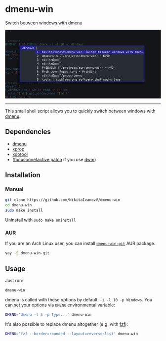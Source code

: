 # dmenu-win

Switch between windows with dmenu

![showcase](screenshot.png)

----

This small shell script allows you to quickly switch between windows with [dmenu](https://tools.suckless.org/dmenu/).

## Dependencies

* [dmenu](https://tools.suckless.org/dmenu/)
* [xprop](https://gitlab.freedesktop.org/xorg/app/xprop/)
* [xdotool](https://github.com/jordansissel/xdotool/)
* ([focusonnetactive patch](https://dwm.suckless.org/patches/focusonnetactive/) if you use [dwm](https://dwm.suckless.org/))

## Installation

### Manual

```sh
git clone https://github.com/NikitaIvanovV/dmenu-win
cd dmenu-win
sudo make install
```

Uninstall with `sudo make uninstall`

### AUR

If you are an Arch Linux user, you can install [`dmenu-win-git`](https://aur.archlinux.org/packages/dmenu-win-git/) AUR package.

```sh
yay -S dmenu-win-git
```

## Usage

Just run:

```sh
dmenu-win
```

dmenu is called with these options by default: `-i -l 10 -p Windows`. You can set your options via `DMENU` environmental variable:

```sh
DMENU='dmenu -l 5 -p Type...' dmenu-win
```

It's also possible to replace dmenu altogether (e.g. with [fzf](https://github.com/junegunn/fzf)):

```sh
DMENU='fzf --border=rounded --layout=reverse-list' dmenu-win
```
